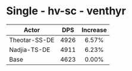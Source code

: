 # Single - hv-sc - venthyr
| Actor | DPS | Increase |
|---|:---:|:---:|
|Theotar-SS-DE|4926|6.57%|
|Nadjia-TS-DE|4911|6.23%|
|Base|4623|0.00%|
